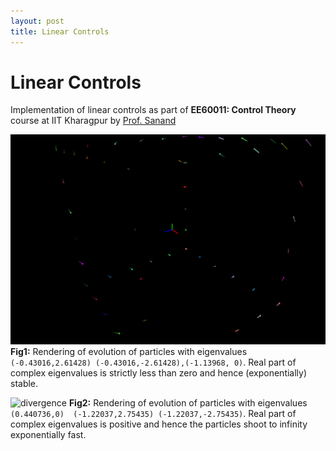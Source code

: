 ```yaml
---
layout: post
title: Linear Controls
---
```


# Linear Controls

Implementation of linear controls as part of **EE60011: Control Theory** course at IIT Kharagpur by [Prof. Sanand](http://www.facweb.iitkgp.ac.in/~sanand/f_sanand.html)

![convergence](imgs/out_converge.gif)
**Fig1:** Rendering of evolution of particles with eigenvalues `(-0.43016,2.61428) (-0.43016,-2.61428),(-1.13968, 0)`. Real part of complex eigenvalues is strictly less than zero and hence (exponentially) stable.

![divergence](imgs/diverge.gif)
**Fig2:** Rendering of evolution of particles with eigenvalues `(0.440736,0)  (-1.22037,2.75435) (-1.22037,-2.75435)`. Real part of complex eigenvalues is positive and hence the particles shoot to infinity exponentially fast.

